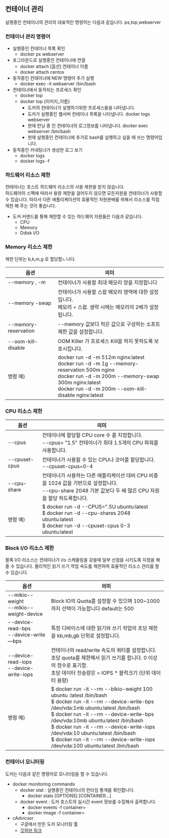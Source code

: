 
## 컨테이너 관리
실행중인 컨테이너의 관리의 대표적인 명령어는 다음과 같습니다.
ps,top,webserver


### 컨테이너 관리 명령어
- 실행중인 컨테이너 목록 확인
  - docker ps webserver
- 포그라운드로 실행중인 컨테이너에 연결
  - docker attach [옵션] 컨테이너 이름
  - docker attach centos
- 동작중인 컨테이너에 NEW 명령어 추가 실행
  - docker exec -it webserver /bin/bash
- 컨테이너에서 동작되는 프로세스 확인
  - docker top
  - docker top {이미지_이름}
    - 도커의 컨테이너가 실행하기위한 프로세스들을 나타냅니다.
    - 도커가 실행중인 웹서버 컨테이너 목록을 나타냅니다.
      docker logs webserver
    - 현재 런닝 중 인 컨테이너의 로그정보를 나타냅니다.
      docker exec webserver /bin/bash
    - 현재 실행중인 컨테이너에 추가로 bash를 실행하고 싶을 때 쓰는 명령어입니다.
- 동작중인 커네팅너가 생성한 로그 보기
  - docker logs
  - docker logs -f


### 하드웨어 리소스 제한
컨테이너는 호스트 하드웨어 리소스의 사용 제한을 받지 않습니다.   
하드웨어의 스펙에 따라서 용량 제한을 걸어두지 않으면 모든자원을 컨테이너가 사용할 수 있습니다. 
따라서 다른 애플리케이션의 효율적인 자원분배를 위해서 리소스를 직접 제한 해 주는 것이 좋습니다.

- 도커 커맨드를 통해 제한할 수 있는 하드웨어 자원들은 다음과 같습니다.
  - CPU
  - Memory
  - Ddisk I/O

### Memory 리소스 제한
제한 단위는 b,k,m,g 로 할당합ㄴ니다.

| 옵션                   | 의미                                                                                                                                                                                                                   |
|----------------------|----------------------------------------------------------------------------------------------------------------------------------------------------------------------------------------------------------------------|
| --memory , -m        | 컨테이너가 사용할 최대 메모리 양을 지정합니다                                                                                                                                                                                            |
| --memory -swap       | 컨테이너가 사용할 스왑 메모리 영역에 대한 설정입니다.<br/> 메모리 + 스왑. 생략 시에는 메모리의 2배가 설정됩니다.                                                                                                                                                 |
| --memory-reservation | --memory 값보다 적은 값으로 구성하는 소프트 제한 값을 설정합니다.                                                                                                                                                                            |
| --oom-kill-disable   | OOM Killer 가 프로세스 Kill을 하지 못하도록 보호시킵니다.                                                                                                                                                                              |
| 명령 예)                | docker run -d -m 512m nginx:latest <br/>docker run -d -m 1g --memory-reservation 500m nginx <br/> docker run -d -m 200m --memory-swap 300m nginx:latest  <br/> docker run -d -m 200m --oom-kill-disable nginx:latest |


### CPU 리소스 제한
| 옵션            | 의미                                                                                                                                                    |
|---------------|-------------------------------------------------------------------------------------------------------------------------------------------------------|
| --cpus        | 컨테이너에 할당할 CPU core 수 를 지정합니다.   <br/> --cpus= "1.5" 컨테이너가 최대 1.5개의 CPU 파워를 사용합니다.                                                                     |
| --cpuset-cpus | 컨테이너가 사용할 수 있는 CPU나 코어를 할당합니다.  <br/> --cpuset-cpus=0-4                                                                                               |
| --cpu-share   | 컨테이너가 사용하는 다른 애플리케이션 대비 CPU 비중을 1024 값을 기반으로 설정합니다. <br/> --cpu-share 2048 기본 값보다 두 배 많은 CPU 자원을 할당 하도록합니다.                                           |
| 명령 예)         | $ docker run -d --CPUS=".5U ubuntu:latest <br/> $ docker run -d --cpu-shares 2048 ubuntu:latest <br/> $ docker run -d --cpuset-cpus 0-3 ubuntu:latest |


### Block I/O 리소스 제한
블록 I/O 리소스는 컨테이너가 i/o 스케줄링을 갖을때 일부 선점을 시키도록 지정을 해줄 수 있습니다. 물리적인 읽기 쓰기 작업 속도를 제한하여 효율적인 리소스 관리를 할 수 있습니다.

| 옵션                                           | 의미                                                                                                                                                                                                                                                                                                                                                                                                                        |
|----------------------------------------------|---------------------------------------------------------------------------------------------------------------------------------------------------------------------------------------------------------------------------------------------------------------------------------------------------------------------------------------------------------------------------------------------------------------------------|
| --mlkio--weight <br/> --mlkio--weight-device | Block IO의 Quota를 설정할 수 있으며 100~1000까지 선택이 가능합니다 default는 500                                                                                                                                                                                                                                                                                                                                                              |
| --device-read-bps <br/> --device-write—bps   | 특정 디바이스에 대한 읽기와 쓰기 작업의 초당 제한을 kb,mb,gb 단위로 설정합니다.                                                                                                                                                                                                                                                                                                                                                                         |
| --device-read-iops <br/> --device-write-iops | 컨테이너의 read/write 속도의 쿼터를 설정합니다. <br/> 초당 quota를 제한해서 읽기 쓰기를 합니다. 0 이상의 정수로 표기함. <br/> 초당 데이터 전송량은 = IOPS * 블럭크기 (단위 데이터 용량)                                                                                                                                                                                                                                                                                               |
| 명령 예)                                        | $ docker run -it --rm --blkio-weight 100 ubuntu :latest /bin/bash <br/> $ docker run -it --rm --device-write-bps /dev/vda:1mb ubuntu:latest /bin/bash <br/> $ docker run -it --rm --device-write-bps /dev/vda:10mb ubuntu:latest /bin/bash <br/> $ docker run -it --rm --device-write-iops /dev/vda:10 ubuntu:latest /bin/bash <br/> $ docker run -it --rm --device-write-iops /dev/vda:100 ubuntu:latest /bin/bash <br/> |

### 컨테이너 모니터링
도커는 다음과 같은 명령어로 모니터링을 할 수 있습니다.

- docker monitoring commands
  - docker stat : 실행중인 컨테이너의 런타임 통계를 확인합니다.
    - docker stats [OPTIONS] [CONTAINER...]
  - docker event : 도커 호스트의 실시간 event 정보를 수집해서 출력합니다.
    - docker events -f container=<MAME>
    - docker image -f container=<MAME>
- cAdvicsor
  - 구글에서 만든 도커 모니터링 툴
  - [깃허브 링크](https://github.com/google/cadvisor)
